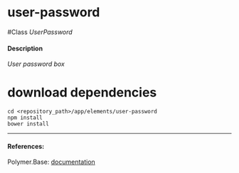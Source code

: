 user-password
=========


#Class
*UserPassword*

#### Description
*User password box*

# download dependencies
```
cd <repository_path>/app/elements/user-password
npm install
bower install
```

____________
#### References:
Polymer.Base: [documentation](http://polymer.github.io/polymer/)



